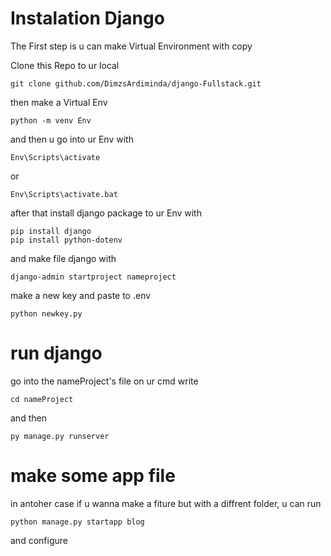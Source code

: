 # Instalation Django
The First step is u can make Virtual Environment with copy

Clone this Repo to ur local 
```
git clone github.com/DimzsArdiminda/django-Fullstack.git
```

then make a Virtual Env

```
python -m venv Env
```

and then u go into ur Env with 

```
Env\Scripts\activate
```

or

```
Env\Scripts\activate.bat
```

after that install django package to ur Env with

```
pip install django
pip install python-dotenv
```

and make file django with 

```
django-admin startproject nameproject
```

make a new key and paste to .env
```
python newkey.py
```

# run django
go into the nameProject's file on ur cmd write

```
cd nameProject
```

and then 

```
py manage.py runserver
```

# make some app file

in antoher case if u wanna make a fiture but with a diffrent folder, u can run 
```
python manage.py startapp blog
```
and configure 

